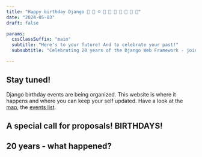 ```yaml
---
title: "Happy birthday Django 🎂 🥳 ☺️ 🎁 🌈 🚀 💝 🤗 🦄 🎨"
date: "2024-05-03"
draft: false

params:
  cssClassSuffix: "main"
  subtitle: "Here's to your future! And to celebrate your past!"
  subsubtitle: "Celebrating 20 years of the Django Web Framework - join or initiate a local birthday event, read more about Django's history and check out special online events and merchandise."

---
```


## Stay tuned!

Django birthday events are being organized. This website is where it happens and where you can keep your self updated. Have a look at the [map](#map), the [events list](#events).

## A special call for proposals! BIRTHDAYS!

## 20 years - what happened?

